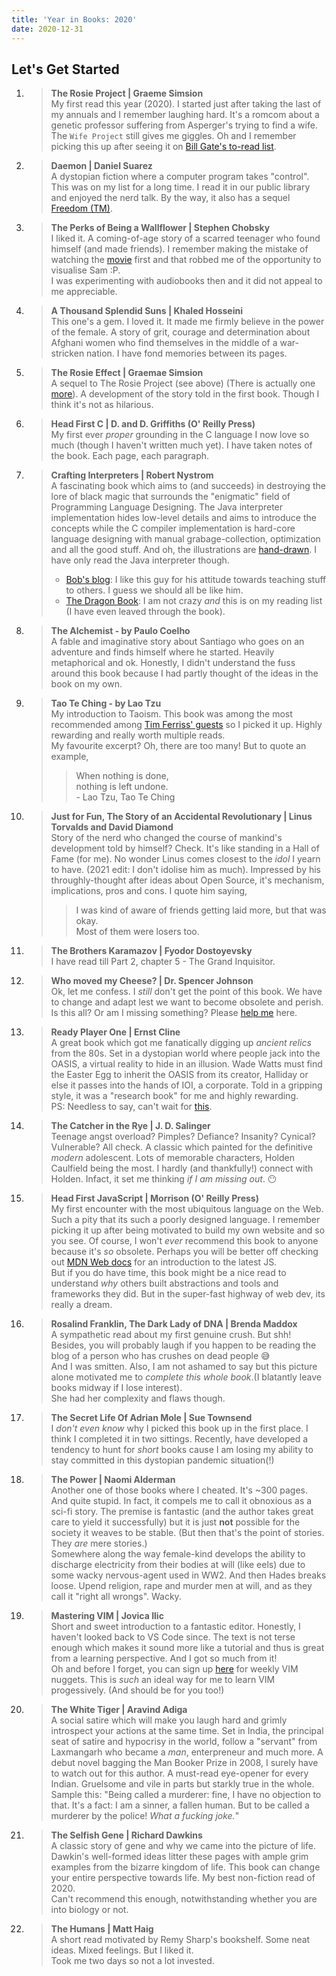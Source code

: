 ```yaml
---
title: 'Year in Books: 2020'
date: 2020-12-31
---
```


## Let's Get Started  


1. > **The Rosie Project | Graeme Simsion**   
My first read this year (2020). I started just after taking the last of my annuals and I remember laughing hard. It's a romcom about a genetic professor suffering from Asperger's trying to find a wife. The `Wife Project` still gives me giggles. Oh and I remember picking this up after seeing it on [Bill Gate's to-read list][gates_read_list].

2. > **Daemon | Daniel Suarez**    
A dystopian fiction where a computer program takes "control". This was on my list for a long time. I read it in our public library and enjoyed the nerd talk. By the way, it also has a sequel [Freedom (TM)](https://www.goodreads.com/book/show/8488830-freedom).  

3. > **The Perks of Being a Wallflower | Stephen Chobsky**    
I liked it. A coming-of-age story of a scarred teenager who found himself (and made friends). I remember making the mistake of watching the [movie][wallflower] first and that robbed me of the opportunity to visualise Sam :P.    
I was experimenting with audiobooks then and it did not appeal to me appreciable.   

4. > **A Thousand Splendid Suns | Khaled Hosseini**   
This one's a gem. I loved it. It made me firmly believe in the power of the female. A story of grit, courage and determination about Afghani women who find themselves in the middle of a war-stricken nation. I have fond memories between its pages. 

5. > **The Rosie Effect | Graemae Simsion**   
A sequel to The Rosie Project (see above) (There is actually one [more][rosie_result]). A development of the story told in the first book. Though I think it's not as hilarious.  

6. > **Head First C | D. and D. Griffiths (O' Reilly Press)**    
My first ever _proper_ grounding in the C language I now love so much (though I haven't written much yet). I have taken notes of the book. Each page, each paragraph.

7. > **Crafting Interpreters | Robert Nystrom**    
A fascinating book which aims to (and succeeds) in destroying the lore of black magic that surrounds the "enigmatic" field of Programming Language Designing. The Java interpreter implementation hides low-level details and aims to introduce the concepts while the C compiler implementation is hard-core language designing with manual grabage-collection, optimization and all the good stuff. And oh, the illustrations are [hand-drawn][bob_blog]. I have only read the Java interpreter though.  
	> * [Bob's blog][bob_blog]: I like this guy for his attitude towards teaching stuff to others. I guess we should all be like him.  
	> * [The Dragon Book][dragon_book]: I am not crazy _and_ this is on my reading list (I have even leaved through the book).

8. > **The Alchemist - by Paulo Coelho**   
A fable and imaginative story about Santiago who goes on an adventure and finds himself where he started. Heavily metaphorical and ok. Honestly, I didn't understand the fuss around this book because I had partly thought of the ideas in the book on my own.   

9. > **Tao Te Ching - by Lao Tzu**   
My introduction to Taoism. This book was among the most recommended among [Tim Ferriss' guests][ferriss_guest] so I picked it up. Highly rewarding and really worth multiple reads.    
My favourite excerpt? Oh, there are too many! But to quote an example,
	>> When nothing is done,    
	nothing is left undone.   
	\- Lao Tzu, Tao Te Ching  

10. > **Just for Fun, The Story of an Accidental Revolutionary | Linus Torvalds and David Diamond**   
Story of the nerd who changed the course of mankind's development told by himself? Check. It's like standing in a Hall of Fame (for me). No wonder Linus comes closest to the _idol_ I yearn to have. (2021 edit: I don't idolise him as much).
Impressed by his throughly-thought after ideas about Open Source, it's mechanism, implications, pros and cons. I quote him saying,
	>> I was kind of aware of friends getting laid more, but that was okay.   
	Most of them were losers too.  

11. > **The Brothers Karamazov | Fyodor Dostoyevsky**     
I have read till Part 2, chapter 5 - The Grand Inquisitor.  

12. > **Who moved my Cheese? | Dr. Spencer Johnson**   
Ok, let me confess. I _still_ don't get the point of this book. We have to change and adapt lest we want to become obsolete and perish. Is this all? Or am I missing something? Please [help me](/about.html) here.   

13. > **Ready Player One | Ernst Cline**   
A great book which got me fanatically digging up _ancient relics_ from the 80s. Set in a dystopian world where people jack into the OASIS, a virtual reality to hide in an illusion. Wade Watts must find the Easter Egg to inherit the OASIS from its creator, Halliday or else it passes into the hands of IOI, a corporate. Told in a gripping style, it was a "research book" for me and highly rewarding.     
PS: Needless to say, can't wait for [this][announcement_rp2].   

14. > **The Catcher in the Rye | J. D. Salinger**  
Teenage angst overload? Pimples? Defiance? Insanity? Cynical? Vulnerable? All check. A classic which painted for the definitive _modern_ adolescent. Lots of memorable characters, Holden Caulfield being the most. I hardly (and thankfully!) connect with Holden. Infact, it set me thinking _if I am missing out_. :no_mouth:

15. > **Head First JavaScript | Morrison (O' Reilly Press)**   
My first encounter with the most ubiquitous language on the Web. Such a pity that its such a poorly designed language. I remember picking it up after being motivated to build my own website and so you see. Of course, I won't _ever_ recommend this book to anyone because it's _so_ obsolete. Perhaps you will be better off checking out [MDN Web docs][mdn_web_doc] for an introduction to the latest JS.      
But if you do have time, this book might be a nice read to understand _why_ others built abstractions and tools and frameworks they did. But in the super-fast highway of web dev, its really a dream.    

16. > **Rosalind Franklin, The Dark Lady of DNA | Brenda Maddox**   
A sympathetic read about my first genuine crush. But shh! Besides, you will probably laugh if you happen to be reading the blog of a person who has crushes on dead people :sweat_smile:    
And I was smitten. Also, I am not ashamed to say but this picture alone motivated me to _complete this whole book_.(I blatantly leave books midway if I lose interest).   
She had her complexity and flaws though.    
<!-- {% include image.html url="/assets/images/rosalind-franklin-medium.jpg" description="Rosalind Franklin" %}    -->

17. > **The Secret Life Of Adrian Mole | Sue Townsend**   
I _don't even know_ why I picked this book up in the first place. I think I completed it in two sittings. Recently, have developed a tendency to hunt for _short_ books cause I am losing my ability to stay committed in this dystopian pandemic situation(!)  

18. > **The Power | Naomi Alderman**   
Another one of those books where I cheated. It's ~300 pages. And quite stupid. In fact, it compels me to call it obnoxious as a sci-fi story. The premise is fantastic (and the author takes great care to yield it successfully) but it is just **not** possible for the society it weaves to be stable. (But then that's the point of stories. They _are_ mere stories.)   
Somewhere along the way female-kind develops the ability to discharge electricity from their bodies at will (like eels) due to some wacky nervous-agent used in WW2. And then Hades breaks loose. Upend religion, rape and murder men at will, and as they call it "right all wrongs". Wacky.    

19. > **Mastering VIM | Jovica Ilic**   
Short and sweet introduction to a fantastic editor. Honestly, I haven't looked back to VS Code since. The text is not terse enough which makes it sound more like a tutorial and thus is great from a learning perspective. And I got so much from it!     
Oh and before I forget, you can sign up [here][vimnewsletter] for weekly VIM nuggets. This is _such_ an ideal way for me to learn VIM progessively. (And should be for you too!)    

20. > **The White Tiger | Aravind Adiga**      
A social satire which will make you laugh hard and grimly introspect your actions at the same time. Set in India, the principal seat of satire and hypocrisy in the world, follow a "servant" from Laxmangarh who became a _man_, enterpreneur and much more. A debut novel bagging the Man Booker Prize in 2008, I surely have to watch out for this author. A must-read eye-opener for every Indian. Gruelsome and vile in parts but starkly true in the whole.         
Sample this: "Being called a murderer: fine, I have no objection to that. It's a fact: I am a sinner, a fallen human. But to be called a murderer by the police! _What a fucking joke._"     

21. > **The Selfish Gene | Richard Dawkins**     
A classic story of gene and why we came into the picture of life. Dawkin's well-formed ideas litter these pages with ample grim examples from the bizarre kingdom of life. This book can change your entire perspective towards life. My best non-fiction read of 2020.    
Can't recommend this enough, notwithstanding whether you are into biology or not.   

22. > **The Humans | Matt Haig**    
A short read motivated by Remy Sharp's bookshelf. Some neat ideas. Mixed feelings. But I liked it.   
Took me two days so not a lot invested.    


[gates_read_list]: https://youtu.be/a47dqygseGo
[wallflower]: https://www.imdb.com/title/tt1659337/
[rosie_result]: https://www.goodreads.com/book/show/41018628-the-rosie-result
[bob_blog]: http://journal.stuffwithstuff.com/
[dragon_book]: https://en.wikipedia.org/wiki/Compilers:_Principles,_Techniques,_and_Tools
[ferriss_guest]: https://toolsoftitans.com/
[announcement_rp2]: https://deadline.com/2020/07/ready-player-two-sequel-novel-ernest-cline-november-publication-date-1202980261/
[mdn_web_doc]: https://developer.mozilla.org/en-US/docs/Learn
[vimnewsletter]: http://masteringvim.com
[bookshelf]: https://patrickcollison.com/bookshelf
[mailto]: mailto:basillabib01@gmail.com
[current]: /bookshelf/current-reading.md
[tbr]: /bookshelf/tbr.md
[yib2019]: /bookshelf/yib2019.md
[yib2018]: /bookshelf/yib2018.md
